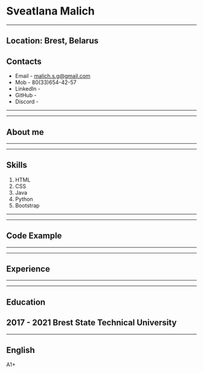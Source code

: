 # Sveatlana Malich
---
Location: Brest, Belarus
---

## Contacts
* Email - malich.s.g@gmail.com
* Mob - 80(33)654-42-57
* LinkedIn - 
* GitHub - 
* Discord - 
---
---
## About me
---
---
## Skills
1. HTML 
2. CSS 
3. Java
4. Python
5. Bootstrap
---
---
## Code Example
---
---
## Experience
---
---
## Education
2017 - 2021 Brest State Technical University
---
---
## English
A1+